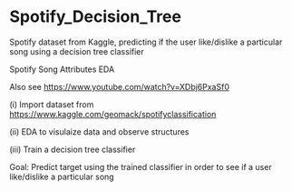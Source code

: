 # Spotify_Decision_Tree
Spotify dataset from Kaggle, predicting if the user like/dislike a particular song using a decision tree classifier

Spotify Song Attributes EDA

Also see https://www.youtube.com/watch?v=XDbj6PxaSf0

(i) Import dataset from https://www.kaggle.com/geomack/spotifyclassification

(ii) EDA to visulaize data and observe structures

(iii) Train a decision tree classifier

Goal: Predict target using the trained classifier in order to see if a user like/dislike a particular song
